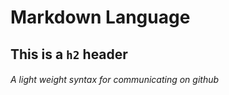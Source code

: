 # Markdown Language
## This is a `h2` header
###### A light weight syntax for communicating on github
